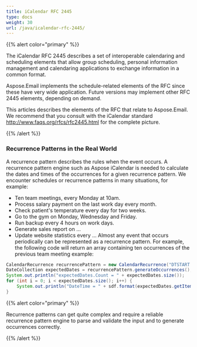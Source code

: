 ```yaml
---
title: iCalendar RFC 2445
type: docs
weight: 30
url: /java/icalendar-rfc-2445/
---
```



{{% alert color="primary" %}} 

The iCalendar RFC 2445 describes a set of interoperable calendaring and scheduling elements that allow group scheduling, personal information management and calendaring applications to exchange information in a common format.

Aspose.Email implements the schedule-related elements of the RFC since these have very wide application. Future versions may implement other RFC 2445 elements, depending on demand.

This articles describes the elements of the RFC that relate to Aspose.Email. We recommend that you consult with the iCalendar standard <http://www.faqs.org/rfcs/rfc2445.html> for the complete picture. 

{{% /alert %}} 
### **Recurrence Patterns in the Real World**
A recurrence pattern describes the rules when the event occurs. A recurrence pattern engine such as Aspose iCalendar is needed to calculate the dates and times of the occurrences for a given recurrence pattern.
We encounter schedules or recurrence patterns in many situations, for example:

- Ten team meetings, every Monday at 10am.
- Process salary payment on the last work day every month.
- Check patient's temperature every day for two weeks.
- Go to the gym on Monday, Wednesday and Friday.
- Run backup every 4 hours on work days.
- Generate sales report on …
- Update website statistics every …
  Almost any event that occurs periodically can be represented as a recurrence pattern. For example, the following code will return an array containing ten occurrences of the previous team meeting example: 

~~~java
CalendarRecurrence recurrencePattern = new CalendarRecurrence("DTSTART:20040301T100000\nRRULE:FREQ=WEEKLY;COUNT=10;BYDAY=MO");
DateCollection expectedDates = recurrencePattern.generateOccurrences();
System.out.println("expectedDates.Count = " + expectedDates.size());
for (int i = 0; i < expectedDates.size(); i++) {
    System.out.println("DateTime = " + sdf.format(expectedDates.getItem(i)));
}
~~~

{{% alert color="primary" %}} 

Recurrence patterns can get quite complex and require a reliable recurrence pattern engine to parse and validate the input and to generate occurrences correctly. 

{{% /alert %}}
